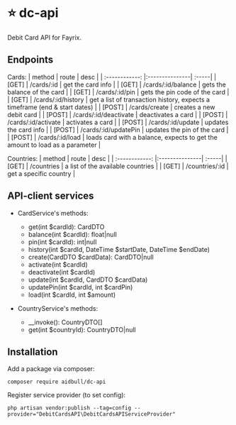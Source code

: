 # ⭐ dc-api
Debit Card API for Fayrix.

## Endpoints
Cards:
| method  | route  | desc |
| :------------: |:---------------| :-----|
| [GET]      | /cards/:id | get the card info |
| [GET]      | /cards/:id/balance        |   gets the balance of the card |
| [GET] | /cards/:id/pin         |   gets the pin code of the card |
| [GET] | /cards/:id/history        |    get a list of transaction history, expects a timeframe (end & start dates) |
| [POST] | /cards/create        |    creates a new debit card |
| [POST] | /cards/:id/deactivate        |   deactivates a card |
| [POST] | /cards/:id/activate        |    activates a card |
| [POST] | /cards/:id/update        |    updates the card info |
| [POST] | /cards/:id/updatePin        |   updates the pin of the card |
| [POST] | /cards/:id/load        |    loads card with a balance, expects to get the amount to load as a parameter |

Countries:
| method  | route  | desc |
| :------------: |:---------------| :-----|
| [GET]      | /countries | a list of the available countries |
| [GET]      | /countries/:id | get a specific country |

## API-client services
- CardService's methods:
   - get(int $cardId): CardDTO
   - balance(int $cardId): float|null
   - pin(int $cardId): int|null
   - history(int $cardId, DateTime $startDate, DateTime $endDate)
   - create(CardDTO $cardData): CardDTO|null
   - activate(int $cardId)
   - deactivate(int $cardId)
   - update(int $cardId, CardDTO $cardData)
   - updatePin(int $cardId, int $cardPin)
   - load(int $cardId, int $amount)
 
- CountryService's methods:
   - __invoke(): CountryDTO[]
   - get(int $countryId): CountryDTO|null
 
## Installation

Add a package via composer:
```
composer require aidbull/dc-api
```

Register service provider (to set config):
```
php artisan vendor:publish --tag=config --provider="DebitCardsAPI\DebitCardsAPIServiceProvider"
```
